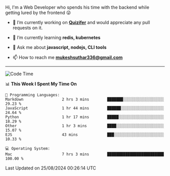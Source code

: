 Hi, I'm a Web Developer who spends his time with the backend while getting lured by the frontend 😜

- 🔭 I’m currently working on **[Quizifer](https://github.com/SutharMukesh/Quizifer/)** and would appreciate any pull requests on it.

- 🌱 I’m currently learning **redis, kubernetes**

- 💬 Ask me about **javascript, nodejs, CLI tools**

- 📫 How to reach me **mukeshsuthar336@gmail.com**

---
<!--START_SECTION:waka-->
![Code Time](http://img.shields.io/badge/Code%20Time-3%2C115%20hrs%2017%20mins-blue)

📊 **This Week I Spent My Time On** 

```text
💬 Programming Languages: 
Markdown                 2 hrs 3 mins        ███████░░░░░░░░░░░░░░░░░░   29.23 % 
JavaScript               1 hr 44 mins        ██████░░░░░░░░░░░░░░░░░░░   24.64 % 
Python                   1 hr 17 mins        █████░░░░░░░░░░░░░░░░░░░░   18.29 % 
Other                    1 hr 3 mins         ████░░░░░░░░░░░░░░░░░░░░░   15.07 % 
EJS                      43 mins             ███░░░░░░░░░░░░░░░░░░░░░░   10.33 % 

💻 Operating System: 
Mac                      7 hrs 3 mins        █████████████████████████   100.00 % 
```


 Last Updated on 25/08/2024 00:26:14 UTC
<!--END_SECTION:waka-->
